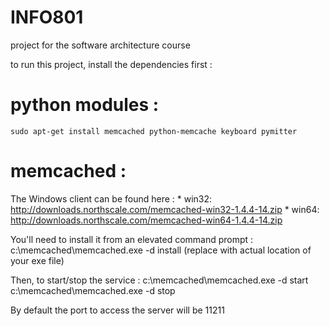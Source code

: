 # INFO801
project for the software architecture course

to run this project, install the dependencies first :


# python modules :
    sudo apt-get install memcached python-memcache keyboard pymitter

# memcached :

The Windows client can be found here : 
    * win32: http://downloads.northscale.com/memcached-win32-1.4.4-14.zip
    * win64: http://downloads.northscale.com/memcached-win64-1.4.4-14.zip

You'll need to install it from an elevated command prompt :
    c:\memcached\memcached.exe -d install (replace with actual location of your exe file)

Then, to start/stop the service : 
    c:\memcached\memcached.exe -d start
    c:\memcached\memcached.exe -d stop

By default the port to access the server will be 11211



